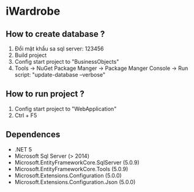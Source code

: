 # iWardrobe
## How to create database ?
1. Đổi mật khẩu sa sql server: 123456
2. Build project
3. Config start project to "BusinessObjects"
4. Tools -> NuGet Package Manger -> Package Manger Console -> Run script: "update-database –verbose"
## How to run project ?
1. Config start project to "WebApplication"
2. Ctrl + F5
## Dependences
- .NET 5
- Microsoft Sql Server (> 2014)
- Microsoft.EntityFrameworkCore.SqlServer (5.0.9)
- Microsoft.EntityFrameworkCore.Tools (5.0.9)
- Microsoft.Extensions.Configuration (5.0.0)
- Microsoft.Extensions.Configuration.Json (5.0.0)
